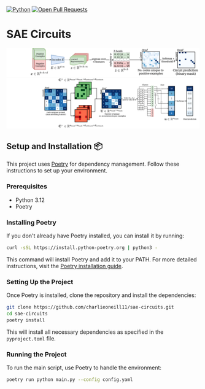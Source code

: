 [![Python](https://img.shields.io/badge/python-3.12%2B-orange)]() [![Open Pull Requests](https://img.shields.io/github/issues-pr/ArthurConmy/Automatic-Circuit-Discovery.svg)](https://github.com/charlieoneill11/sae-circuits/pulls)

# SAE Circuits

![](assets/method-1.png)
![](assets/edge_method-1.png)



## Setup and Installation 📦

This project uses [Poetry](https://python-poetry.org/) for dependency management. Follow these instructions to set up your environment.

### Prerequisites

- Python 3.12
- Poetry

### Installing Poetry

If you don't already have Poetry installed, you can install it by running:

```bash
curl -sSL https://install.python-poetry.org | python3 -
```

This command will install Poetry and add it to your PATH. For more detailed instructions, visit the [Poetry installation guide](https://python-poetry.org/docs/#installation).

### Setting Up the Project

Once Poetry is installed, clone the repository and install the dependencies:

```bash
git clone https://github.com/charlieoneill11/sae-circuits.git
cd sae-circuits
poetry install
```

This will install all necessary dependencies as specified in the `pyproject.toml` file.

### Running the Project

To run the main script, use Poetry to handle the environment:

```bash
poetry run python main.py --config config.yaml
```